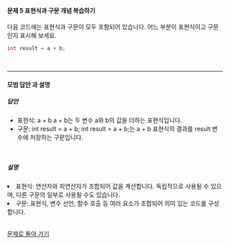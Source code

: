 #### 문제 5 표현식과 구문 개념 복습하기
다음 코드에는 표현식과 구문이 모두 포함되어 있습니다. 어느 부분이 표현식이고 구문인지 표시해 보세요.
```cpp
int result = a + b;
```
<br/>

---

#### 모범 답안 과 설명
##### 답안
- 표현식: a + b
  a + b는 두 변수 a와 b의 값을 더하는 표현식입니다.
- 구문: int result = a + b;
  int result = a + b;는 a + b 표현식의 결과를 result 변수에 저장하는 구문입니다.
</br>

##### 설명
<li>표현식: 연산자와 피연산자가 조합되어 값을 계산합니다.
독립적으로 사용될 수 있으며, 다른 구문의 일부로 사용될 수도 있습니다.</li>
<li>구문: 표현식, 변수 선언, 함수 호출 등 여러 요소가 조합되어 의미 있는 코드를 구성합니다.</li><br>

[문제로 돌아 가기](README.md "문제로 돌아 가기")
